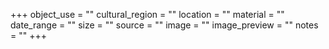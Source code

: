 +++
object_use = ""
cultural_region = ""
location = ""
material = ""
date_range = ""
size = ""
source = ""
image = ""
image_preview = ""
notes = ""
+++
